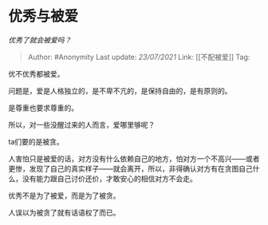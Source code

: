 # 优秀与被爱
*优秀了就会被爱吗？*

> Author: #Anonymity
> Last update: *23/07/2021* 
> Link: [[不配被爱]]
> Tag:    


优不优秀都被爱。

问题是，爱是人格独立的，是不卑不亢的，是保持自由的，是有原则的。

是尊重也要求尊重的。

所以，对一些没醒过来的人而言，爱哪里够呢？

ta们要的是被贪。

人害怕只是被爱的话，对方没有什么依赖自己的地方，怕对方一个不高兴——或者更惨，发现了自己的真实样子——就会离开，所以，非得确认对方有在贪图自己什么，没有能力跟自己讨价还价，才敢安心的相信对方不会走。

优秀不是为了被爱，而是为了被贪。

人误以为被贪了就有话语权了而已。



